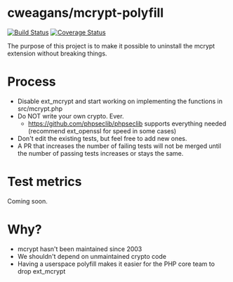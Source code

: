 # cweagans/mcrypt-polyfill

[![Build Status](https://travis-ci.org/cweagans/mcrypt-polyfill.svg?branch=master)](https://travis-ci.org/cweagans/mcrypt-polyfill) [![Coverage Status](https://coveralls.io/repos/github/cweagans/mcrypt-polyfill/badge.svg?branch=master)](https://coveralls.io/github/cweagans/mcrypt-polyfill?branch=master)

The purpose of this project is to make it possible to uninstall the mcrypt
extension without breaking things.

# Process

* Disable ext_mcrypt and start working on implementing the functions in src/mcrypt.php
* Do NOT write your own crypto. Ever.
    * https://github.com/phpseclib/phpseclib supports everything needed (recommend
      ext_openssl for speed in some cases)
* Don't edit the existing tests, but feel free to add new ones.
* A PR that increases the number of failing tests will not be merged until the
  number of passing tests increases or stays the same.

# Test metrics

Coming soon.

# Why?

* mcrypt hasn't been maintained since 2003
* We shouldn't depend on unmaintained crypto code
* Having a userspace polyfill makes it easier for the PHP core team to drop ext_mcrypt
